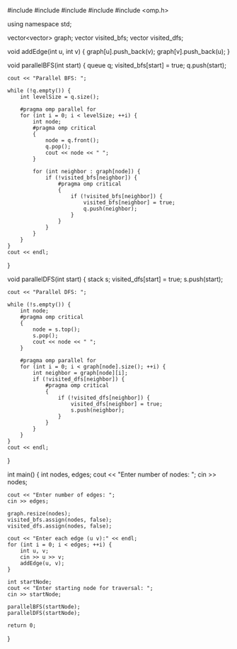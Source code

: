 #include <iostream>
#include <vector>
#include <queue>
#include <stack>
#include <omp.h>

using namespace std;

vector<vector<int>> graph;
vector<bool> visited_bfs;
vector<bool> visited_dfs;

void addEdge(int u, int v) {
    graph[u].push_back(v);
    graph[v].push_back(u);
}

void parallelBFS(int start) {
    queue<int> q;
    visited_bfs[start] = true;
    q.push(start);

    cout << "Parallel BFS: ";

    while (!q.empty()) {
        int levelSize = q.size();

        #pragma omp parallel for
        for (int i = 0; i < levelSize; ++i) {
            int node;
            #pragma omp critical
            {
                node = q.front();
                q.pop();
                cout << node << " ";
            }

            for (int neighbor : graph[node]) {
                if (!visited_bfs[neighbor]) {
                    #pragma omp critical
                    {
                        if (!visited_bfs[neighbor]) {
                            visited_bfs[neighbor] = true;
                            q.push(neighbor);
                        }
                    }
                }
            }
        }
    }
    cout << endl;
}

void parallelDFS(int start) {
    stack<int> s;
    visited_dfs[start] = true;
    s.push(start);

    cout << "Parallel DFS: ";

    while (!s.empty()) {
        int node;
        #pragma omp critical
        {
            node = s.top();
            s.pop();
            cout << node << " ";
        }

        #pragma omp parallel for
        for (int i = 0; i < graph[node].size(); ++i) {
            int neighbor = graph[node][i];
            if (!visited_dfs[neighbor]) {
                #pragma omp critical
                {
                    if (!visited_dfs[neighbor]) {
                        visited_dfs[neighbor] = true;
                        s.push(neighbor);
                    }
                }
            }
        }
    }
    cout << endl;
}

int main() {
    int nodes, edges;
    cout << "Enter number of nodes: ";
    cin >> nodes;

    cout << "Enter number of edges: ";
    cin >> edges;

    graph.resize(nodes);
    visited_bfs.assign(nodes, false);
    visited_dfs.assign(nodes, false);

    cout << "Enter each edge (u v):" << endl;
    for (int i = 0; i < edges; ++i) {
        int u, v;
        cin >> u >> v;
        addEdge(u, v);
    }

    int startNode;
    cout << "Enter starting node for traversal: ";
    cin >> startNode;

    parallelBFS(startNode);
    parallelDFS(startNode);

    return 0;
}
